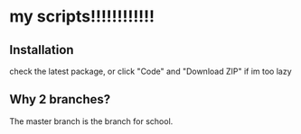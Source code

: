 # my scripts!!!!!!!!!!!!
## Installation
check the latest package, or click "Code" and "Download ZIP" if im too lazy
## Why 2 branches?
The master branch is the branch for school.
